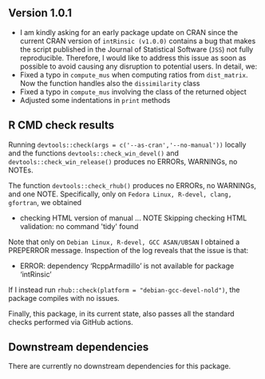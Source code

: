 ## Version 1.0.1

* I am kindly asking for an early package update on CRAN since the 
current CRAN version of `intRinsic (v1.0.0)` contains a bug that makes the script published in the Journal of Statistical Software (`JSS`) not fully reproducible. Therefore, I would like to address this issue as soon as possible to avoid causing any disruption to potential users. In detail, we:
* Fixed a typo in `compute_mus` when computing ratios from `dist_matrix`. Now the function handles also the `dissimilarity` class
* Fixed a typo in `compute_mus` involving the class of the returned object
* Adjusted some indentations in `print` methods

  
## R CMD check results

Running `devtools::check(args = c('--as-cran','--no-manual'))` locally and the functions `devtools::check_win_devel()` and `devtools::check_win_release()` produces 
no ERRORs, WARNINGs, no NOTEs.

The function `devtools::check_rhub()` produces no ERRORs, no WARNINGs, and one NOTE. 
Specifically, only on `Fedora Linux, R-devel, clang, gfortran`, we obtained

* checking HTML version of manual ... NOTE
  Skipping checking HTML validation: no command 'tidy' found

Note that only on `Debian Linux, R-devel, GCC ASAN/UBSAN` I obtained a PREPERROR message. Inspection of the log reveals that the issue is that:

* ERROR: dependency ‘RcppArmadillo’ is not available for package ‘intRinsic’

If I instead run `rhub::check(platform = "debian-gcc-devel-nold")`, the package compiles with no issues.

Finally, this package, in its current state, also passes all the standard checks performed via GitHub actions.

## Downstream dependencies

There are currently no downstream dependencies for this package.
